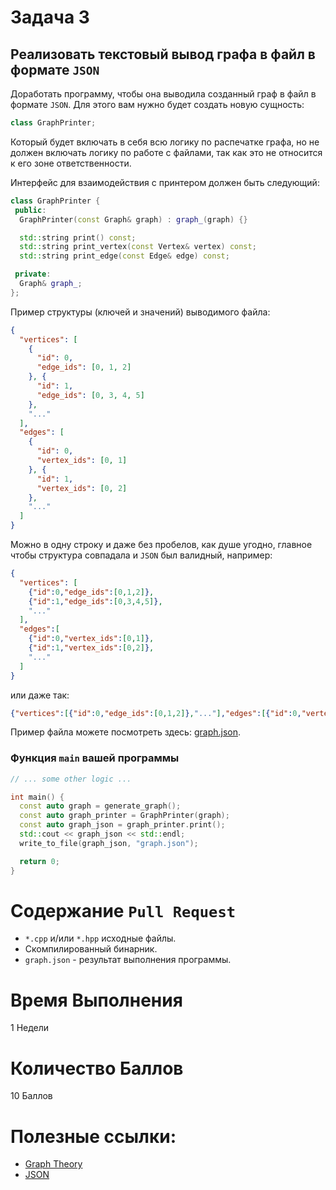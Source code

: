 # Задача 3

## Реализовать текстовый вывод графа в файл в формате `JSON`

Доработать программу, чтобы она выводила созданный граф в файл в формате `JSON`.
Для этого вам нужно будет создать новую сущность:
```cpp
class GraphPrinter;
```
Который будет включать в себя всю логику по распечатке графа,
но не должен включать логику по работе с файлами, так как это не относится к его зоне ответственности.

Интерфейс для взаимодействия с принтером должен быть следующий:
```cpp
class GraphPrinter {
 public:
  GraphPrinter(const Graph& graph) : graph_(graph) {}

  std::string print() const;
  std::string print_vertex(const Vertex& vertex) const;
  std::string print_edge(const Edge& edge) const;

 private:
  Graph& graph_;
};
```

Пример структуры (ключей и значений) выводимого файла:
```json
{
  "vertices": [
    {
      "id": 0,
      "edge_ids": [0, 1, 2]
    }, {
      "id": 1,
      "edge_ids": [0, 3, 4, 5]
    },
    "..."
  ],
  "edges": [
    {
      "id": 0,
      "vertex_ids": [0, 1]
    }, {
      "id": 1,
      "vertex_ids": [0, 2]
    },
    "..."
  ]
}
```

Можно в одну строку и даже без пробелов, как душе угодно, главное чтобы структура совпадала и `JSON` был валидный, например:
```json
{
  "vertices": [
    {"id":0,"edge_ids":[0,1,2]},
    {"id":1,"edge_ids":[0,3,4,5]},
    "..."
  ],
  "edges":[
    {"id":0,"vertex_ids":[0,1]},
    {"id":1,"vertex_ids":[0,2]},
    "..."
  ]
}
```

или даже так:
```json
{"vertices":[{"id":0,"edge_ids":[0,1,2]},"..."],"edges":[{"id":0,"vertex_ids":[0,1]},"..."]}
```

Пример файла можете посмотреть здесь: [graph.json](graph.json).

### Функция `main` вашей программы

```cpp
// ... some other logic ...

int main() {
  const auto graph = generate_graph();
  const auto graph_printer = GraphPrinter(graph);
  const auto graph_json = graph_printer.print();
  std::cout << graph_json << std::endl;
  write_to_file(graph_json, "graph.json");

  return 0;
}
```

# Содержание `Pull Request`

- `*.cpp` и/или `*.hpp` исходные файлы.
- Скомпилированный бинарник.
- `graph.json` - результат выполнения программы.

# Время Выполнения

1 Недели

# Количество Баллов

10 Баллов

# Полезные ссылки:
- [Graph Theory](https://en.wikipedia.org/wiki/Graph_theory)
- [JSON](https://en.wikipedia.org/wiki/JSON)
